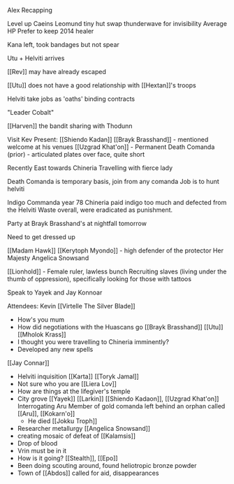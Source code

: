 
Alex Recapping

Level up Caeins
	Leomund tiny hut
	swap thunderwave for invisibility
	Average HP
	Prefer to keep 2014 healer

Kana left, took bandages but not spear

Utu + Helviti arrives

[[Rev]] may have already escaped

[[Utu]] does not have a good relationship with [[Hextan]]'s troops

Helviti take jobs as 'oaths' binding contracts

"Leader Cobalt"

[[Harven]] the bandit sharing with Thodunn


Visit Kev
Present: 
	[[Shiendo Kadan]]
	[[Brayk Brasshand]] - mentioned welcome at his venues
	[[Uzgrad Khat'on]] - Permanent Death Comanda (prior) - articulated plates over face, quite short

Recently East towards Chineria
Travelling with fierce lady

Death Comanda is temporary basis, join from any comanda
	Job is to hunt helviti

Indigo Commanda year 78 
Chineria paid indigo too much and defected from the Helviti Waste overall, were eradicated as punishment.


Party at Brayk Brasshand's at nightfall tomorrow

Need to get dressed up

[[Madam Hawk]] 
[[Kerytoph Myondo]] - high defender of the protector
Her Majesty
Angelica Snowsand

[[Lionhold]] - Female ruler, lawless bunch
Recruiting slaves (living under the thumb of oppression), specifically looking for those with tattoos

Speak to Yayek and Jay Konnoar

Attendees:
Kevin
[[Virtelle The Silver Blade]]
- How's you mum
- How did negotiations with the Huascans go
[[Brayk Brasshand]]
[[Utu]]
[[Mholok Krass]]
- I thought you were travelling to Chineria imminently?
- Developed any new spells

[[Jay Connar]]
- Helviti inquisition
[[Karta]]
[[Toryk Jamal]]
- Not sure who you are
[[Liera Lov]]
- How are things at the lifegiver's temple
- City grove
[[Yayek]]
[[Larkin]]
[[Shiendo Kadaon]], [[Uzgrad Khat'on]]
	Interrogating Aru
	Member of gold comanda left behind an orphan called [[Aru]], [[Kokarn'o]] 
	- He died 
[[Jokku Troph]]
 - Researcher metallurgy
[[Angelica Snowsand]]
 - creating mosaic of defeat of [[Kalamsis]]
 - Drop of blood
- Vrin must be in it
- How is it going?
[[Stealth]], [[Epo]]
- Been doing scouting around, found heliotropic bronze powder
- Town of [[Abdos]] called for aid, disappearances









